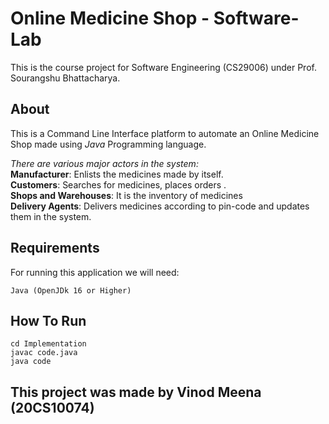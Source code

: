 # Online Medicine Shop - Software-Lab
This is the course project for Software Engineering (CS29006) under Prof. Sourangshu Bhattacharya.

## About
This is a Command Line Interface platform to automate an Online Medicine Shop made using *Java* Programming language.

*There are various major actors in the system:* <br>
**Manufacturer**: Enlists the medicines made by itself.<br>
**Customers**: Searches for medicines, places orders .<br>
**Shops and Warehouses**: It is the inventory of medicines<br>
**Delivery Agents**: Delivers medicines according to pin-code and updates them in the system.<br>

## Requirements
For running this application we will need:
```
Java (OpenJDk 16 or Higher)
```

## How To Run
```
cd Implementation
javac code.java
java code
```

## This project was made by Vinod Meena (20CS10074)